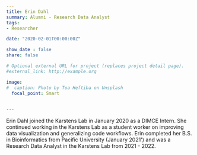 ```yaml
---
title: Erin Dahl
summary: Alumni - Research Data Analyst
tags:
- Researcher

date: "2020-02-01T00:00:00Z"

show_date : false
share: false

# Optional external URL for project (replaces project detail page).
#external_link: http://example.org

image:
#  caption: Photo by Toa Heftiba on Unsplash
  focal_point: Smart
  

---
```


Erin Dahl joined the Karstens Lab in January 2020 as a DIMCE Intern. She continued working in the Karstens Lab as a student worker on improving data visualization and generalizing code workflows. Erin completed her B.S. in Bioinformatics from Pacific University (January 2021') and was a Research Data Analyst in the Karstens Lab from 2021 - 2022. 
